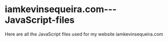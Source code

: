 # iamkevinsequeira.com---JavaScript-files
Here are all the JavaScript files used for my website iamkevinsequeira.com
